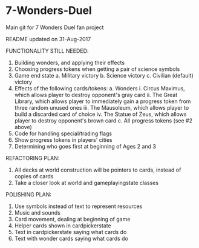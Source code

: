# 7-Wonders-Duel
Main git for 7 Wonders Duel fan project

README updated on 31-Aug-2017

FUNCTIONALITY STILL NEEDED:
1. Building wonders, and applying their effects
2. Choosing progress tokens when getting a pair of science symbols
3. Game end state
    a. Military victory
    b. Science victory
    c. Civilian (default) victory
4. Effects of the following cards/tokens:
    a. Wonders
        i.   Circus Maximus, which allows player to destroy opponent's gray card
        ii.  The Great Library, which allows player to immediately gain a progress token from three random unused ones
        iii. The Mausoleum, which allows player to build a discarded card of choice
        iv.  The Statue of Zeus, which allows player to destroy opponent's brown card
    c. All progress tokens (see #2 above)
5. Code for handling special/trading flags
6. Show progress tokens in players' cities
7. Determining who goes first at beginning of Ages 2 and 3


REFACTORING PLAN:
1. All decks at world construction will be pointers to cards, instead of copies of cards
2. Take a closer look at world and gameplayingstate classes


POLISHING PLAN:
1. Use symbols instead of text to represent resources
2. Music and sounds
3. Card movement, dealing at beginning of game
4. Helper cards shown in cardpickerstate
5. Text in cardpickerstate saying what cards do
6. Text with wonder cards saying what cards do

